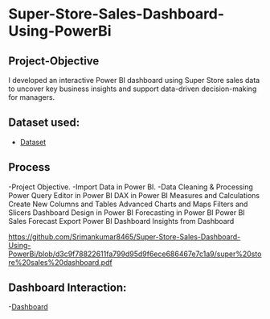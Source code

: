 # Super-Store-Sales-Dashboard-Using-PowerBi
## Project-Objective
I developed an interactive Power BI dashboard using Super Store sales data to uncover key business insights and support data-driven decision-making for managers.
## Dataset used:
- <a href="https://github.com/Srimankumar8465/Super-Store-Sales-Dashboard-Using-PowerBi/blob/d3c9f78822611fa799d95d9f6ece686467e7c1a9/SuperStore_Sales_Dataset.csv">Dataset</a>
## Process
  <a>-Project Objective.</a>
  -Import Data in Power BI.
  -Data Cleaning & Processing
Power Query Editor in Power BI
DAX in Power BI
Measures and Calculations
Create New Columns and Tables
Advanced Charts and Maps
Filters and Slicers
Dashboard Design in Power BI
Forecasting in Power BI
Power BI Sales Forecast
Export Power BI Dashboard
Insights from Dashboard



https://github.com/Srimankumar8465/Super-Store-Sales-Dashboard-Using-PowerBi/blob/d3c9f78822611fa799d95d9f6ece686467e7c1a9/super%20store%20sales%20dashboard.pdf



## Dashboard Interaction:
-<a href="https://github.com/Srimankumar8465/Super-Store-Sales-Dashboard-Using PowerBi/blob/d3c9f78822611fa799d95d9f6ece686467e7c1a9/super%20store%20sales%20dashboard.pdf">Dashboard</a>
